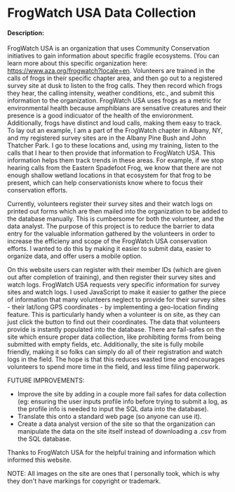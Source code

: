 # FrogWatch USA Data Collection

#### Description:
FrogWatch USA is an organization that uses Community Conservation initiatives to gain information about specific fragile ecosystems. (You can learn more about this specific organization here: <https://www.aza.org/frogwatch?locale=en>. Volunteers are trained in the calls of frogs in their specific chapter area, and then go out to a registered survey site at dusk to listen to the frog calls. They then record which frogs they hear, the calling intensity, weather conditions, etc., and submit this information to the organization. FrogWatch USA uses frogs as a metric for environmental health because amphibians are sensative creatures and their presence is a good indicuator of the health of the envioronment. Additionally, frogs have distinct and loud calls, making them easy to track. To lay out an example, I am a part of the FrogWatch chapter in Albany, NY, and my registered survey sites are in the Albany Pine Bush and John Thatcher Park. I go to these locations and, using my training, listen to the calls that I hear to then provide that information to FrogWatch USA. This information helps them track trends in these areas. For example, if we stop hearing calls from the Eastern Spadefoot Frog, we know that there are not enough shallow wetland locations in that ecosystem for that frog to be present, which can help conservationists know where to focus their conservation efforts.

Currently, volunteers register their survey sites and their watch logs on printed out forms which are then mailed into the organization to be added to the database manually. This is cumbersome for both the volunteer, and the data analyst. The purpose of this project is to reduce the barrier to data entry for the valuable information gathered by the volunteers in order to increase the efficieny and scope of the FrogWatch USA conservation efforts. I wanted to do this by making it easier to submit data, easier to organize data, and offer users a mobile option.

On this website users can register with their member IDs (which are given out after completion of training), and then register their survey sites and watch logs. FrogWatch USA requests very specific information for survey sites and watch logs. I used JavaScript to make it easier to gather the piece of information that many volunteers neglect to provide for their survey sites - their lat/long GPS coordinates - by implementing a geo-location finding feature. This is particularly handy when a volunteer is on site, as they can just click the button to find out their coordinates. The data that volunteers provide is instantly populated into the database. There are fail-safes on the site which ensure proper data collection, like prohibiting forms from being submitted with empty fields, etc. Additionally, the site is fully mobile friendly, making it so folks can simply do all of their registration and watch logs in the field. The hope is that this reduces wasted time and encourages volunteers to spend more time in the field, and less time filing paperwork.

FUTURE IMPROVEMENTS:
- Improve the site by adding in a couple more fail safes for data collection (eg: ensuring the user inputs profile info before trying to submit a log, as the profile info is needed to input the SQL data into the database).
- Translate this onto a standard web page (so anyone can use it).
- Create a data analyst version of the site so that the organization can manipulate the data on the site itself instead of downloading a .csv from the SQL database.

Thanks to FrogWatch USA for the helpful training and information which informed this website.

NOTE: All images on the site are ones that I personally took, which is why they don't have markings for copyright or trademark.
